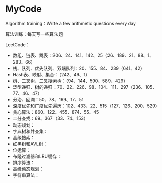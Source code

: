 # MyCode
Algorithm training：Write a few arithmetic questions every day

算法训练：每天写一些算法题



LeetCode：

- 数组、链表、跳表：206、24、141、142、25（26、189、21、88、1、283、66）
- 栈、队列、优先队列、双端队列：20、155、84、239（641、42）
- Hash表、映射、集合：（242、49、1）
- 树、二叉树、二叉搜索树：（94、144、590、589、429）
- 泛型递归、树的递归：70、22、226、98、104、111、297（236、105、77、46、47）
- 分治、回溯：50、78、169、17、51
- 深度优先和广度优先遍历：102、433、22、515（127、126、200、529）
- 贪心算法：860、122、455、874、55、45
- 二分查找：69、367（33、74、153）
- 动态规划：
- 字典树和并查集：
- 高级搜索：
- 红黑树和AVL树：
- 位运算：
- 布隆过滤器和LRU缓存：
- 排序算法：
- 高级动态规划：
- 字符串算法：











